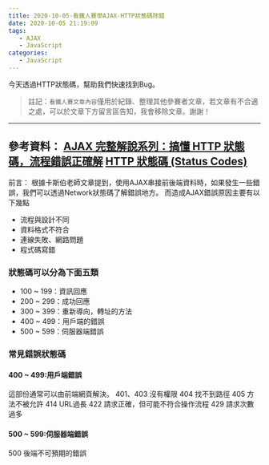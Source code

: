 ```yaml
---
title: 2020-10-05-看鐵人賽學AJAX-HTTP狀態碼除錯
date: 2020-10-05 21:19:09
tags:
   - AJAX
   - JavaScript
categories:
   - JavaScript
---
```

今天透過HTTP狀態碼，幫助我們快速找到Bug。
> 註記：`看鐵人賽文章內容`僅用於紀錄、整理其他參賽者文章，若文章有不合適之處，可以於文章下方留言區告知，我會移除文章。謝謝！
<!-- more -->
---
參考資料：
[AJAX 完整解說系列：搞懂 HTTP 狀態碼，流程錯誤正確解](https://ithelp.ithome.com.tw/articles/10248342)
[HTTP 狀態碼 (Status Codes)](https://notfalse.net/48/http-status-codes)
---
前言：
根據卡斯伯老師文章提到，使用AJAX串接前後端資料時，如果發生一些錯誤，我們可以透過Network狀態碼了解錯誤地方。
而造成AJAX錯誤原因主要有以下幾點
* 流程與設計不同
* 資料格式不符合
* 連線失敗、網路問題
* 程式碼寫錯

### 狀態碼可以分為下面五類
* 100 ~ 199：資訊回應
* 200 ~ 299：成功回應
* 300 ~ 399：重新導向，轉址的方法
* 400 ~ 499：用戶端的錯誤
* 500 ~ 599：伺服器端錯誤

### 常見錯誤狀態碼
#### 400 ~ 499:用戶端錯誤
這部份通常可以由前端網頁解決。
401、403 沒有權限
404 找不到路徑
405 方法不被允許
414 URL過長
422 請求正確，但可能不符合操作流程
429 請求次數過多

#### 500 ~ 599:伺服器端錯誤
500 後端不可預期的錯誤




